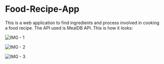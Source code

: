 # Food-Recipe-App
This is a web application to find ingredients and process involved in cooking a food recipe. The API used is MealDB API.
This is how it looks:

![IMG - 1](https://user-images.githubusercontent.com/107753860/184530566-e2dace76-18e1-4e7d-b0b4-975db0a4b42a.png) 

![IMG - 2](https://user-images.githubusercontent.com/107753860/184530582-6b542d42-e13b-4cf5-96d1-35685c22f5da.png)

![IMG - 3](https://user-images.githubusercontent.com/107753860/184530587-cc6172e0-7378-43af-8745-239ba62d9682.png)

